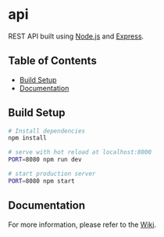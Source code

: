 # api

REST API built using [Node.js](https://nodejs.org/en/) and [Express](https://expressjs.com/).

## Table of Contents

- [Build Setup](#build-setup)
- [Documentation](#documentation)

## Build Setup

``` bash
# Install dependencies
npm install

# serve with hot reload at localhost:8000
PORT=8080 npm run dev

# start production server
PORT=8080 npm start
```

## Documentation

For more information, please refer to the [Wiki](https://github.com/RaphaelSchuenzel/patchnote-api/wiki).